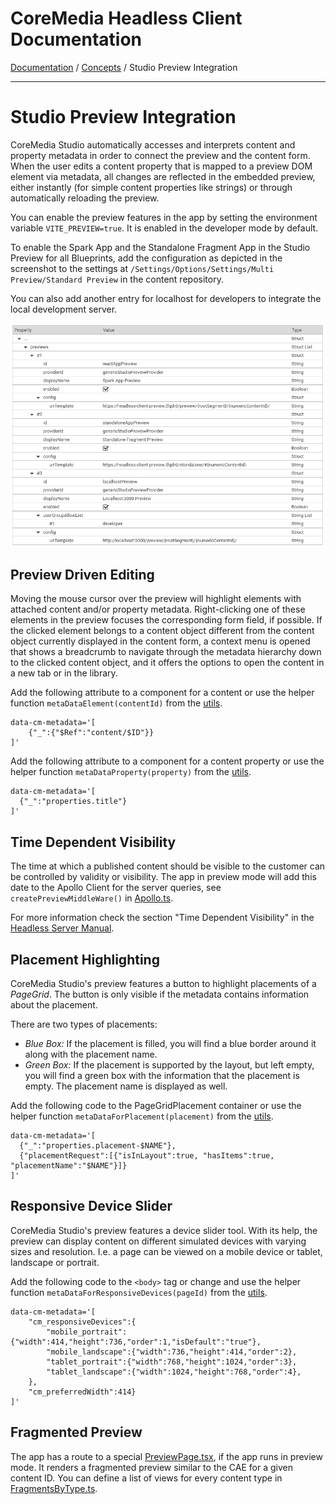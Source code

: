 # CoreMedia Headless Client Documentation

[Documentation](../../README.md) / [Concepts](README.md) / Studio Preview Integration

---

# Studio Preview Integration

CoreMedia Studio automatically accesses and interprets content and property 
metadata in order to connect the preview and the content form. When the user edits a 
content property that is mapped to a preview DOM element via metadata, all changes 
are reflected in the embedded preview, either instantly (for simple content 
properties like strings) or through automatically reloading the preview.

You can enable the preview features in the app by setting the environment 
variable `VITE_PREVIEW=true`. It is enabled in the developer mode by default.

To enable the Spark App and the Standalone Fragment App in the Studio Preview for all 
Blueprints, add the configuration as depicted in the screenshot to the settings 
at `/Settings/Options/Settings/Multi Preview/Standard Preview` in the content
repository.

You can also add another entry for localhost for developers to integrate the 
local development server.

![Multi Preview Settings](../../img/multipreview.png)

## Preview Driven Editing

Moving the mouse cursor over the preview will highlight elements with attached 
content and/or property metadata. Right-clicking one of these elements in the 
preview focuses the corresponding form field, if possible. If the clicked 
element belongs to a content object different from the content object currently 
displayed in the content form, a context menu is opened that shows a breadcrumb 
to navigate through the metadata hierarchy down to the clicked content object, 
and it offers the options to open the content in a new tab or in the library.

Add the following attribute to a component for a content or use the helper function
`metaDataElement(contentId)` from the [utils](../../../apps/spark/src/utils/Preview/MetaData.ts).

```
data-cm-metadata='[
    {"_":{"$Ref":"content/$ID"}}
]'
```

Add the following attribute to a component for a content property or use the helper function
`metaDataProperty(property)` from the [utils](../../../apps/spark/src/utils/Preview/MetaData.ts).


```
data-cm-metadata='[
  {"_":"properties.title"}
]'
```

## Time Dependent Visibility
  
The time at which a published content should be visible to the customer can be 
controlled by validity or visibility. The app in preview mode
will add this date to the Apollo Client for the server queries, see 
`createPreviewMiddleWare()` in [Apollo.ts](../../../apps/spark/src/utils/App/Apollo.ts).

For more information check the section "Time Dependent Visibility" in the 
[Headless Server Manual](https://documentation.coremedia.com/cmcc-10/artifacts/2010/webhelp/headlessserver-en/content/TimeTravel.html).

## Placement Highlighting

CoreMedia Studio's preview features a button to highlight placements of a _PageGrid_.
The button is only visible if the metadata contains information about the placement.

There are two types of placements:

- *Blue Box:*
If the placement is filled, you will find a blue border around it along with the placement name.
- *Green Box:*
If the placement is supported by the layout, but left empty, you will find a green box with the information that the placement is empty. The placement name is displayed as well.

Add the following code to the PageGridPlacement container or use the helper function
`metaDataForPlacement(placement)` from the [utils](../../../apps/spark/src/utils/Preview/MetaData.ts).

```
data-cm-metadata='[
  {"_":"properties.placement-$NAME"},
  {"placementRequest":[{"isInLayout":true, "hasItems":true, "placementName":"$NAME"}]}
]'
```

## Responsive Device Slider

CoreMedia Studio's preview features a device slider tool. With its help, the 
preview can display content on different simulated devices with varying sizes 
and resolution. I.e. a page can be viewed on a mobile device or tablet, 
landscape or portrait.

Add the following code to the `<body>` tag or change and use the helper function
`metaDataForResponsiveDevices(pageId)` from the [utils](../../../apps/spark/src/utils/Preview/MetaData.ts).

```
data-cm-metadata='[
    "cm_responsiveDevices":{
        "mobile_portrait":{"width":414,"height":736,"order":1,"isDefault":"true"},
        "mobile_landscape":{"width":736,"height":414,"order":2},
        "tablet_portrait":{"width":768,"height":1024,"order":3},
        "tablet_landscape":{"width":1024,"height":768,"order":4},
    },
    "cm_preferredWidth":414}
]'
```

## Fragmented Preview

The app has a route to a special [PreviewPage.tsx](../../../apps/spark/src/pages/PreviewPage.tsx),
if the app runs in preview mode. It renders a fragmented preview similar to the 
CAE for a given content ID. You can define a list of views for every content type in 
[FragmentsByType.ts](../../../apps/spark/src/components/FragmentPreview/FragmentsByType.ts).

